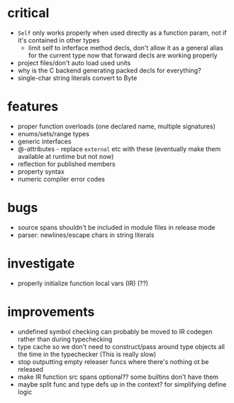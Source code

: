# critical
* `Self` only works properly when used directly as a function param, not if it's contained in other types
  * limit self to inferface method decls, don't allow it as a general alias for the current type now that forward
    decls are working properly
* project files/don't auto load used units
* why is the C backend generating packed decls for everything?
* single-char string literals convert to Byte

# features
* proper function overloads (one declared name, multiple signatures)
* enums/sets/range types
* generic interfaces
* @-attributes - replace `external` etc with these (eventually make them available at runtime but not now)
* reflection for published members
* property syntax
* numeric compiler error codes

# bugs
* source spans shouldn't be included in module files in release mode
* parser: newlines/escape chars in string literals

# investigate
* properly initialize function local vars (IR) (??)

# improvements
* undefined symbol checking can probably be moved to IR codegen rather than during typechecking 
* type cache so we don't need to construct/pass around type objects all the time in the typechecker (This is really slow)
* stop outputting empty releaser funcs where there's nothing ot be released
* make IR function src spans optional?? some builtins don't have them
* maybe split func and type defs up in the context? for simplifying define logic
